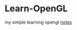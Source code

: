 # Learn-OpenGL
my simple learning opengl [notes](https://hilal-almoqbali.github.io/Learn-OpenGL/)</br>
